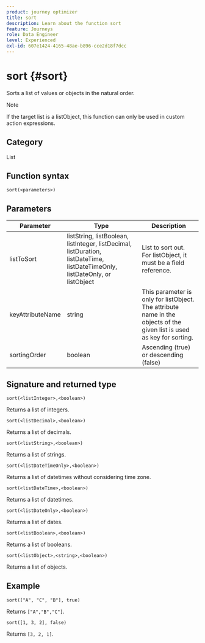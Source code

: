 ```yaml
---
product: journey optimizer
title: sort
description: Learn about the function sort
feature: Journeys
role: Data Engineer
level: Experienced
exl-id: 607e1424-4165-48ae-b896-cce2d18f7dcc
---
```

# sort {#sort}

Sorts a list of values or objects in the natural order.

>[!NOTE]
>
>If the target list is a listObject, this function can only be used in custom action expressions.

## Category

List

## Function syntax

`sort(<parameters>)`

## Parameters

| Parameter | Type             | Description             |
|-----------|------------------|------------------|
| listToSort | listString, listBoolean, listInteger, listDecimal, listDuration, listDateTime, listDateTimeOnly, listDateOnly, or listObject | List to sort out. For listObject, it must be a field reference. |
| keyAttributeName | string | This parameter is only for listObject. The attribute name in the objects of the given list is used as key for sorting. |
| sortingOrder | boolean | Ascending (true) or descending (false) |

## Signature and returned type

`sort(<listInteger>,<boolean>)`

Returns a list of integers.

`sort(<listDecimal>,<boolean>)`

Returns a list of decimals.

`sort(<listString>,<boolean>)`

Returns a list of strings.

`sort(<listDateTimeOnly>,<boolean>)`

Returns a list of datetimes without considering time zone.

`sort(<listDateTime>,<boolean>)`

Returns a list of datetimes.

`sort(<listDateOnly>,<boolean>)`

Returns a list of dates.

`sort(<listBoolean>,<boolean>)`

Returns a list of booleans.

`sort(<listObject>,<string>,<boolean>)`

Returns a list of objects.

## Example

`sort(["A", "C", "B"], true)`

Returns `["A","B","C"]`.

`sort([1, 3, 2], false)`

Returns `[3, 2, 1]`.

